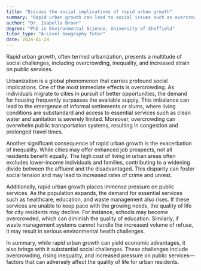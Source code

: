```yaml
---
title: "Discuss the social implications of rapid urban growth"
summary: "Rapid urban growth can lead to social issues such as overcrowding, inequality, and strain on public services."
author: "Dr. Isabella Brown"
degree: "PhD in Environmental Science, University of Sheffield"
tutor_type: "A-Level Geography Tutor"
date: 2024-01-24
---
```


Rapid urban growth, often termed urbanization, presents a multitude of social challenges, including overcrowding, inequality, and increased strain on public services.

Urbanization is a global phenomenon that carries profound social implications. One of the most immediate effects is overcrowding. As individuals migrate to cities in pursuit of better opportunities, the demand for housing frequently surpasses the available supply. This imbalance can lead to the emergence of informal settlements or slums, where living conditions are substandard and access to essential services such as clean water and sanitation is severely limited. Moreover, overcrowding can overwhelm public transportation systems, resulting in congestion and prolonged travel times.

Another significant consequence of rapid urban growth is the exacerbation of inequality. While cities may offer enhanced job prospects, not all residents benefit equally. The high cost of living in urban areas often excludes lower-income individuals and families, contributing to a widening divide between the affluent and the disadvantaged. This disparity can foster social tension and may lead to increased rates of crime and unrest.

Additionally, rapid urban growth places immense pressure on public services. As the population expands, the demand for essential services such as healthcare, education, and waste management also rises. If these services are unable to keep pace with the growing needs, the quality of life for city residents may decline. For instance, schools may become overcrowded, which can diminish the quality of education. Similarly, if waste management systems cannot handle the increased volume of refuse, it may result in serious environmental health challenges.

In summary, while rapid urban growth can yield economic advantages, it also brings with it substantial social challenges. These challenges include overcrowding, rising inequality, and increased pressure on public services—factors that can adversely affect the quality of life for urban residents.
    